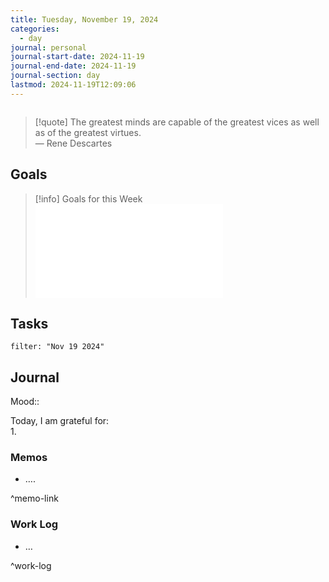 ```yaml
---
title: Tuesday, November 19, 2024
categories:
  - day
journal: personal
journal-start-date: 2024-11-19
journal-end-date: 2024-11-19
journal-section: day
lastmod: 2024-11-19T12:09:06
---
```

  
```calendar-nav  
```  
  
> [!quote] The greatest minds are capable of the greatest vices as well as of the greatest virtues.  
> — Rene Descartes  
  
## Goals  
  
> [!info] Goals for this Week  
> ![2024-W47-link](2024-W47.md#goals-link)  
  
## Tasks  
  
```todoist  
filter: "Nov 19 2024"    
```  
  
## Journal  
  
Mood::  
  
Today, I am grateful for:  
1.   
  
### Memos  
  
- ….  
  
^memo-link  
  
### Work Log  
  
- …  
  
^work-log  
